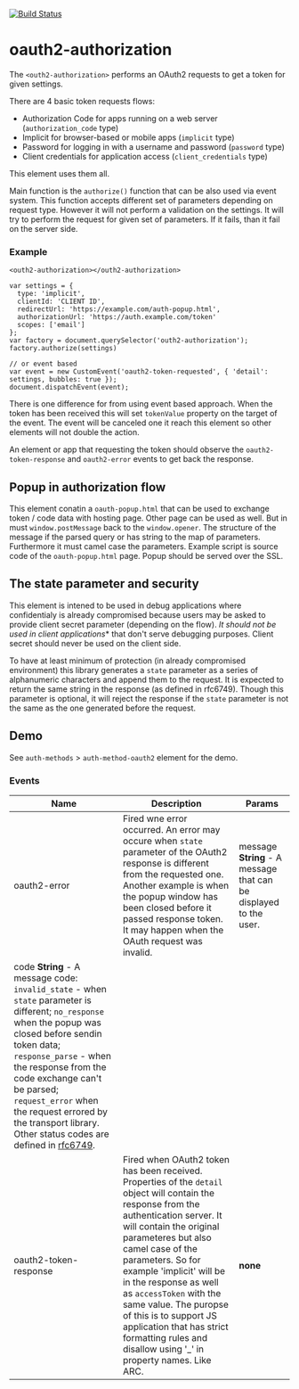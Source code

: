 [![Build Status](https://travis-ci.org/advanced-rest-client/oauth-authorization.svg?branch=master)](https://travis-ci.org/advanced-rest-client/oauth-authorization)  

# oauth2-authorization

The `<outh2-authorization>` performs an OAuth2 requests to get a token for given settings.

There are 4 basic token requests flows:
- Authorization Code for apps running on a web server (`authorization_code` type)
- Implicit for browser-based or mobile apps (`implicit` type)
- Password for logging in with a username and password (`password` type)
- Client credentials for application access (`client_credentials` type)

This element uses them all.

Main function is the `authorize()` function that can be also used via event system.
This function accepts different set of parameters depending on request type. However it will
not perform a validation on the settings. It will try to perform the request for given set of
parameters. If it fails, than it fail on the server side.

### Example
```
<outh2-authorization></outh2-authorization>
```
```
var settings = {
  type: 'implicit',
  clientId: 'CLIENT ID',
  redirectUrl: 'https://example.com/auth-popup.html',
  authorizationUrl: 'https://auth.example.com/token'
  scopes: ['email']
};
var factory = document.querySelector('outh2-authorization');
factory.authorize(settings)

// or event based
var event = new CustomEvent('oauth2-token-requested', { 'detail': settings, bubbles: true });
document.dispatchEvent(event);
```

There is one difference for from using event based approach. When the token has been received
this will set `tokenValue` property on the target of the event.
The event will be canceled one it reach this element so other elements will not double the action.

An element or app that requesting the token should observe the `oauth2-token-response` and
`oauth2-error` events to get back the response.

## Popup in authorization flow
This element conatin a `oauth-popup.html` that can be used to exchange token / code data with
hosting page. Other page can be used as well. But in must `window.postMessage` back to the
`window.opener`. The structure of the message if the parsed query or has string to the map
of parameters. Furthermore it must camel case the parameters. Example script is source code
of the `oauth-popup.html` page.
Popup should be served over the SSL.

## The state parameter and security
This element is intened to be used in debug applications where confidentialy is already
compromised because users may be asked to provide client secret parameter (depending on the flow).
*It should not be used in client applications** that don't serve debugging purposes.
Client secret should never be used on the client side.

To have at least minimum of protection (in already compromised environment) this library generates
a `state` parameter as a series of alphanumeric characters and append them to the request.
It is expected to return the same string in the response (as defined in rfc6749). Though this
parameter is optional, it will reject the response if the `state` parameter is not the same as the
one generated before the request.

## Demo
See `auth-methods` > `auth-method-oauth2` element for the demo.



### Events
| Name | Description | Params |
| --- | --- | --- |
| oauth2-error | Fired wne error occurred. An error may occure when `state` parameter of the OAuth2 response is different from the requested one. Another example is when the popup window has been closed before it passed response token. It may happen when the OAuth request was invalid. | message **String** - A message that can be displayed to the user. |
code **String** - A message code: `invalid_state` - when `state` parameter is different; `no_response` when the popup was closed before sendin token data; `response_parse` - when the response from the code exchange can't be parsed; `request_error` when the request errored by the transport library. Other status codes are defined in [rfc6749](https://tools.ietf.org/html/rfc6749). |
| oauth2-token-response | Fired when OAuth2 token has been received. Properties of the `detail` object will contain the response from the authentication server. It will contain the original parameteres but also camel case of the parameters.  So for example 'implicit' will be in the response as well as `accessToken` with the same value. The puropse of this is to support JS application that has strict formatting rules and disallow using '_' in property names. Like ARC. | __none__ |

